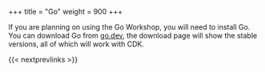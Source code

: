 +++
title = "Go"
weight = 900
+++

If you are planning on using the Go Workshop, you will need to
install Go. You can download Go from [go.dev](https://go.dev/),
the download page will show the stable versions, all of which
will work with CDK.

{{< nextprevlinks >}}